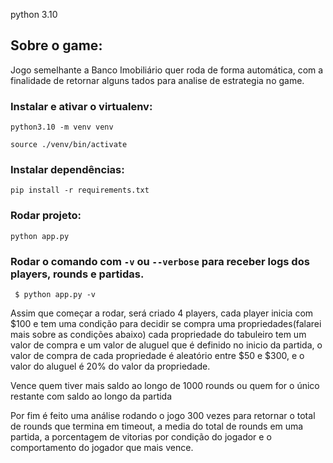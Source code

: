 python 3.10

## Sobre o game:

Jogo semelhante a Banco Imobiliário quer roda de forma automática, com a 
finalidade de retornar alguns tados para analise de estrategia no game. 


### Instalar e ativar o virtualenv:
```
python3.10 -m venv venv

source ./venv/bin/activate
```

### Instalar dependências:
```
pip install -r requirements.txt
```

### Rodar projeto:
```
python app.py
```

### Rodar o comando com <code>-v</code> ou <code>--verbose</code> para receber logs dos players, rounds e partidas.

```
 $ python app.py -v
```

Assim que começar a rodar, será criado 4 players, cada player inicia com $100 e tem uma condição para decidir se compra uma propriedades(falarei mais sobre as condições abaixo) cada propriedade do tabuleiro tem um valor de compra e um valor de aluguel que é definido no inicio da partida, o valor de compra de cada propriedade é aleatório entre $50 e $300, e o valor do aluguel é 20% do valor da propriedade.

Vence quem tiver mais saldo ao longo de 1000 rounds ou quem for o único restante com saldo ao longo da partida

Por fim é feito uma análise rodando o jogo 300 vezes para retornar o total de rounds que termina em timeout, a media do total de rounds em uma partida, a porcentagem de vitorias por condição do jogador e o comportamento do jogador que mais vence.
    
